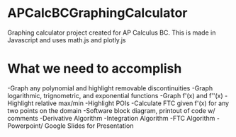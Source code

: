 # APCalcBCGraphingCalculator
Graphing calculator project created for AP Calculus BC. This is made in Javascript and uses math.js and plotly.js

# What we need to accomplish
-Graph any polynomial and highlight removable discontinuities
-Graph logarithmic, trignometric, and exponential functions
-Graph f'(x) and f''(x)
-Highlight relative max/min
-Highlight POIs
-Calculate FTC given f'(x) for any two points on the domain
-Software block diagram, printout of code w/ comments
-Derivative Algorithm
-Integration Algorithm
-FTC Algorithm
-Powerpoint/ Google Slides for Presentation
